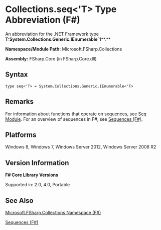 # Collections.seq<'T> Type Abbreviation (F#)

An abbreviation for the .NET Framework type **T:System.Collections.Generic.IEnumerable&#96;1****.**

**Namespace/Module Path:** Microsoft.FSharp.Collections

**Assembly:** FSharp.Core (in FSharp.Core.dll)


## Syntax

```
type seq<'T> = System.Collections.Generic.IEnumerable<'T>
```

## Remarks
For information about functions that operate on sequences, see [Seq Module](http://msdn.microsoft.com/en-us/library/54e8f059-ca52-4632-9ae9-49685ee9b684). For an overview of sequences in F#, see [Sequences &#40;F&#35;&#41;](Sequences+%28FSharp%29.md).


## Platforms
Windows 8, Windows 7, Windows Server 2012, Windows Server 2008 R2


## Version Information
**F# Core Library Versions**

Supported in: 2.0, 4.0, Portable




## See Also
[Microsoft.FSharp.Collections Namespace &#40;F&#35;&#41;](Microsoft.FSharp.Collections+Namespace+%28FSharp%29.md)

[Sequences &#40;F&#35;&#41;](Sequences+%28FSharp%29.md)

